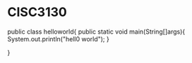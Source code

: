 # CISC3130
public class helloworld{
  public static void main(String[]args){
    System.out.println("hell0 world");
  }

}
